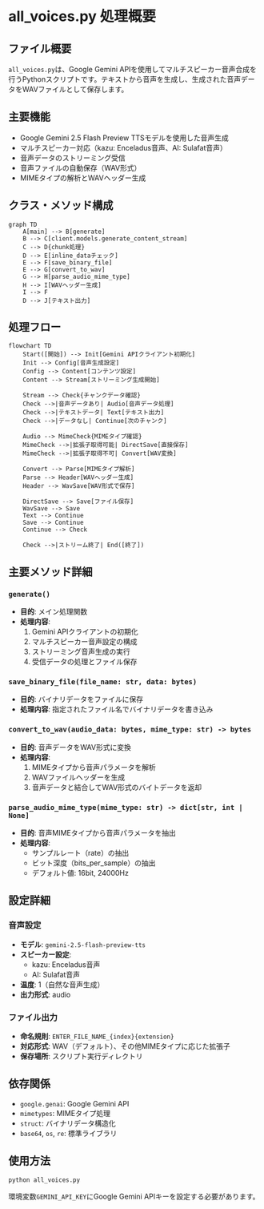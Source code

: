 # all_voices.py 処理概要

## ファイル概要
`all_voices.py`は、Google Gemini APIを使用してマルチスピーカー音声合成を行うPythonスクリプトです。テキストから音声を生成し、生成された音声データをWAVファイルとして保存します。

## 主要機能
- Google Gemini 2.5 Flash Preview TTSモデルを使用した音声生成
- マルチスピーカー対応（kazu: Enceladus音声、AI: Sulafat音声）
- 音声データのストリーミング受信
- 音声ファイルの自動保存（WAV形式）
- MIMEタイプの解析とWAVヘッダー生成

## クラス・メソッド構成

```mermaid
graph TD
    A[main] --> B[generate]
    B --> C[client.models.generate_content_stream]
    C --> D{chunk処理}
    D --> E[inline_dataチェック]
    E --> F[save_binary_file]
    E --> G[convert_to_wav]
    G --> H[parse_audio_mime_type]
    H --> I[WAVヘッダー生成]
    I --> F
    D --> J[テキスト出力]
```

## 処理フロー

```mermaid
flowchart TD
    Start([開始]) --> Init[Gemini APIクライアント初期化]
    Init --> Config[音声生成設定]
    Config --> Content[コンテンツ設定]
    Content --> Stream[ストリーミング生成開始]
    
    Stream --> Check{チャンクデータ確認}
    Check -->|音声データあり| Audio[音声データ処理]
    Check -->|テキストデータ| Text[テキスト出力]
    Check -->|データなし| Continue[次のチャンク]
    
    Audio --> MimeCheck{MIMEタイプ確認}
    MimeCheck -->|拡張子取得可能| DirectSave[直接保存]
    MimeCheck -->|拡張子取得不可| Convert[WAV変換]
    
    Convert --> Parse[MIMEタイプ解析]
    Parse --> Header[WAVヘッダー生成]
    Header --> WavSave[WAV形式で保存]
    
    DirectSave --> Save[ファイル保存]
    WavSave --> Save
    Text --> Continue
    Save --> Continue
    Continue --> Check
    
    Check -->|ストリーム終了| End([終了])
```

## 主要メソッド詳細

### `generate()`
- **目的**: メイン処理関数
- **処理内容**:
  1. Gemini APIクライアントの初期化
  2. マルチスピーカー音声設定の構成
  3. ストリーミング音声生成の実行
  4. 受信データの処理とファイル保存

### `save_binary_file(file_name: str, data: bytes)`
- **目的**: バイナリデータをファイルに保存
- **処理内容**: 指定されたファイル名でバイナリデータを書き込み

### `convert_to_wav(audio_data: bytes, mime_type: str) -> bytes`
- **目的**: 音声データをWAV形式に変換
- **処理内容**:
  1. MIMEタイプから音声パラメータを解析
  2. WAVファイルヘッダーを生成
  3. 音声データと結合してWAV形式のバイトデータを返却

### `parse_audio_mime_type(mime_type: str) -> dict[str, int | None]`
- **目的**: 音声MIMEタイプから音声パラメータを抽出
- **処理内容**:
  - サンプルレート（rate）の抽出
  - ビット深度（bits_per_sample）の抽出
  - デフォルト値: 16bit, 24000Hz

## 設定詳細

### 音声設定
- **モデル**: `gemini-2.5-flash-preview-tts`
- **スピーカー設定**:
  - kazu: Enceladus音声
  - AI: Sulafat音声
- **温度**: 1（自然な音声生成）
- **出力形式**: audio

### ファイル出力
- **命名規則**: `ENTER_FILE_NAME_{index}{extension}`
- **対応形式**: WAV（デフォルト）、その他MIMEタイプに応じた拡張子
- **保存場所**: スクリプト実行ディレクトリ

## 依存関係
- `google.genai`: Google Gemini API
- `mimetypes`: MIMEタイプ処理
- `struct`: バイナリデータ構造化
- `base64`, `os`, `re`: 標準ライブラリ

## 使用方法
```bash
python all_voices.py
```

環境変数`GEMINI_API_KEY`にGoogle Gemini APIキーを設定する必要があります。
